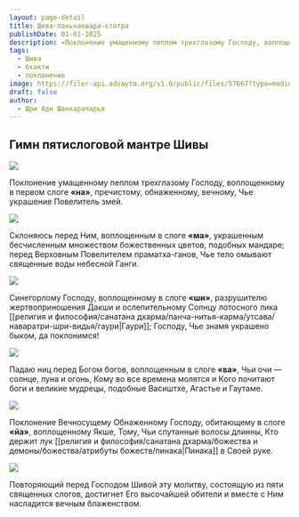 ```yaml
---
layout: page-detail
title: Шива-паньчакшара-стотра
publishDate: 01-01-2025
description: «Поклонение умащенному пеплом трехглазому Господу, воплощенному в первом слоге «на», пречистому, обнаженному, вечному, Чье украшение Повелитель змей.Склоняюсь перед Ним, воплощенным в слоге «ма», украшенным бесчисленным множеством божественных цветов, подобных мандаре; перед Верховным Повелителем праматха-ганов, Чье тело омывают священные воды небесной Ганги».
tags:
  - Шива
  - бхакти
  - поклонение
image: https://filer-api.advayta.org/v1.0/public/files/57667?type=medium
draft: false
author:
  - Шри Ади Шанкарачарья
---
```


## Гимн пятислоговой мантре Шивы

  
![](/i/images/shiva-panchakshara-stotra-1.png) 

 Поклонение умащенному пеплом трехглазому Господу, воплощенному в первом слоге **«на»**, пречистому, обнаженному, вечному, Чье украшение Повелитель змей.

![](https://filer-api.advayta.org/v1.0/public/files/57668?type=medium) 

 Склоняюсь перед Ним, воплощенным в слоге **«ма»**, украшенным бесчисленным множеством божественных цветов, подобных мандаре; перед Верховным Повелителем праматха-ганов, Чье тело омывают священные воды небесной Ганги.

![](https://filer-api.advayta.org/v1.0/public/files/57669?type=medium) 

 Синегорлому Господу, воплощенному в слоге **«ши»**, разрушителю жертвоприношения Дакши и ослепительному Солнцу лотосного лика [[религия и философия/санатана дхарма/панча-нитья-карма/утсава/наваратри-шри-видья/гаури|Гаури]]; Господу, Чье знамя украшено быком, да поклонимся!

![](https://filer-api.advayta.org/v1.0/public/files/57670?type=medium) 

 Падаю ниц перед Богом богов, воплощенным в слоге **«ва»**, Чьи очи — солнце, луна и огонь, Кому во все времена молятся и Кого почитают боги и великие мудрецы, подобные Васиштхе, Агастье и Гаутаме.

![](https://filer-api.advayta.org/v1.0/public/files/57671?type=medium) 

 Поклонение Вечносущему Обнаженному Господу, обитающему в слоге **«йа»**, воплощенному Якше, Тому, Чьи спутанные волосы длинны, Кто держит лук [[религия и философия/санатана дхарма/божества и демоны/божества/атрибуты божеств/пинака|Пинака]] в Своей руке.

![](https://filer-api.advayta.org/v1.0/public/files/57672?type=medium) 

 Повторяющий перед Господом Шивой эту молитву, состоящую из пяти священных слогов, достигнет Его высочайшей обители и вместе с Ним насладится вечным блаженством.
